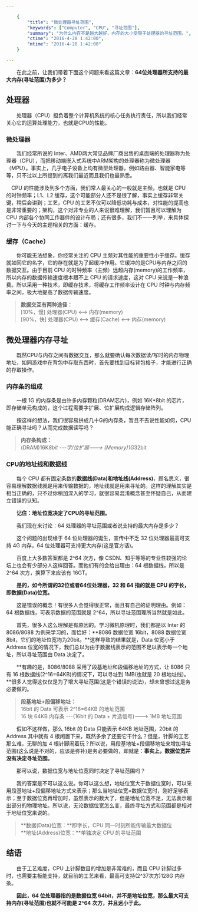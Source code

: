 ```yaml
---

    {
        "title": "微处理器寻址范围",
        "keywords": ["Computer", "CPU", "寻址范围"],
        "summary": "为什么内存不是越大越好，内存的大小受限于处理器的寻址范围。",
        "ctime": "2016-4-28 1:42:00",
        "mtime": "2016-4-28 1:42:00"
    }

--- 
```


　　在此之前，让我们带着下面这个问题来看这篇文章：**64位处理器所支持的最大内存(寻址范围)为多少？**

## 处理器

　　处理器（CPU）担负着整个计算机系统的核心任务执行责任，所以我们经常关心它的运算处理能力，也就是CPU的性能。

### 微处理器

　　我们经常所说的 Inter、AMD两大常见品牌厂商出售的桌面端的处理器称为处理器（CPU），而把移动端嵌入式系统中ARM架构的处理器称为微处理器（MPU）。事实上，几乎电子设备上均有微型处理器，例如路由器、智能家电等等，只不过以上所提到的离我们最近而且我们也最熟悉。

　CPU 的性能涉及到多个方面，我们常人最关心的一般就是主频，也就是 CPU 的时钟频率；L1、L2 缓存，这个可能部分人还不是很了解，事实上缓存非常关键，稍后会讲到；工艺，CPU 的工艺不仅可以降低功耗与成本，对性能的提高也是非常重要的；架构，这个对非专业的人来说很难理解，我们暂且可以理解为 CPU 内部各个协同工作器件的设计布局；还有很多，我们不一一列举，来具体探讨一下与今天的主题相关的方面：缓存。

### 缓存（Cache）

　　你可能无法想象，你经常关注的 CPU 主频对其性能的重要性小于缓存。缓存就如同它的名字，它的存在就是为了起缓冲作用。它缓冲的是CPU与内存之间的数据交互。由于目前 CPU 的时钟频率（主频）远超内存(memory)的工作频率，所以内存的数据传输速度根本跟不上 CPU 的请求速度，这对 CPU 来说是一种浪费。所以采用一种技术，即缓存技术，将缓存工作频率设计在 CPU 时钟与内存频率之间，极大地提高了数据传输速度。

> **数据交互有两种途径：** <br>
> [10%，慢] 处理器(CPU) <--> 内存(memory) <br>
> [90%，快] 处理器(CPU) <--> 缓存(Cache) <--> 内存(memory)

## 微处理器内存寻址

　　既然CPU与内存之间有数据交互，那么就要确认每次数据读/写时的内存物理地址，如同游戏中在背包中存取东西时，首先要找到目标背包格子，才能进行正确的存取操作。

### 内存条的组成

　　一根 1G 的内存条是由许多内存颗粒(DRAM芯片)，例如 16K*8bit 的芯片，即存储单元构成的，这个过程需要字扩展、位扩展构成逻辑存储阵列。

　　按这样的想法，我们很容易拼成几十G的内存条，暂且不去说性能如何，CPU能正确寻址吗？从而完成数据读写吗？

> **内存条构成：** <br>
> (DRAM)16K*8bit ---字/位扩展---> (Memory)1G*32bit

### CPU的地址线和数据线

　　每个 CPU 都有固定条数的**数据线(Data)**和**地址线(Address)**，顾名思义，很容易理解数据线就是用来传输数据的，地址线就是用来寻址的。这样的理解其实是相当正确的，只不过你稍加深入的学习，就很容易混淆概念甚至怀疑自己，从而建立错误的认知。

　　**记住：地址位宽决定了CPU的寻址范围。**

　　我们现在来讨论：64 处理器的寻址范围或者说支持的最大内存是多少？

　　这个问题的出现缘于 64 位处理器的诞生，宣传中不乏 32 位处理器最高可支持 4G 内存，64 位处理器可支持更大内存(这是官方话)。

　　百度上大多数答案都是 2^64 次方，像 CSDN、知乎等等的专业性较强的论坛上也会有少部分人这样回答。而他们有的会给出理由：64 根数据线，所以是 2^64 次方，换算下来应该有 16GT。

　　**是的，如今所谓的32位或者64位处理器，32 和 64 指的就是 CPU 的字长，即数据(Data)位宽。**

　　这是错误的概念！有很多人会觉得很正常，而且有自己的证明理由。例如：64 根数据线，可表示数据的范围就是 2^64，所以寻址范围理所当然就是如此。

　　首先，很多人这么理解是有原因的。学习微机原理时，我们都是以 Inter 的 8086/8088 为例来学习的，而恰好：**8086 数据位宽 16bit，8088 数据位宽 8bit，它们的地址位宽均为20bit。**这样导致的结果就是，Data 位宽小于 Address 位宽的情况下，我们总以为由于数据线表示的范围不足以表示每一个地址，所以寻址范围由 Data 决定了。

　　**有趣的是，8086/8088 采用了段基地址和段偏移地址的方式，让 8086 只有 16 根数据线(2^16=64KB)的情况下，可以寻址到 1MB(也就是 20 根地址线)。**很多人觉得这仅仅是为了增大寻址范围(这是个错误的说法)，却未曾想过这是务必要做的。

> **段基地址+段偏移地址：** <br>
> 16bit 的 Data 可表示 2^16=64KB 的地址范围 <br>
> 16 块 64KB 内存条 ---(16bit 的 Data + 片选信号)---> 1MB 地址范围

　　假如不这样做，那么 16bit 的 Data 只能表示 64KB 地址范围，20bit 的 Address 其中就有 4 根闲置下来，既然多余了还要它干什么？但是，针脚的工艺那么难，无聊的加 4 根针脚闹着玩？所以说，用段基地址+段偏移地址来增加寻址范围(这么说是不对的，应该是弥补)是务必要做的，即就是：**事实上，数据位宽并没有决定寻址范围。**

　　那可以说，数据位宽与地址位宽同时决定了寻址范围吗？

　　我的答案是不可以这么说。你可以这么想，地址位宽大于数据位宽时，可以采用段基地址+段偏移地址方式来表示；那么当地址位宽=数据位宽时，刚好足够表示；至于数据位宽再增加时，虽然表示的数大了，但是地址位宽不足，无法表示超出部分的物理地址。所以说，无论数据位宽怎么变，最终寻址方式和范围都是相对于地址位宽来说的。

> **数据(Data)位宽：**即字长，CPU 同一时刻所能传输最大数据位 <br>
> **地址(Address)位宽：**单独决定 CPU 的寻址范围

## 结语

　　由于工艺难度，CPU 上针脚数目的增加是非常难的，而且 CPU 针脚过多时，也需要主板能支持，就目前的工艺来看，最高可支持(2^37次方)128G 内存条。

　　**因此，64 位处理器指的是数据位宽 64bit，并不是地址位宽，那么最大可支持内存(寻址范围)也就不可能是 2^64 次方，并且远小于此。**